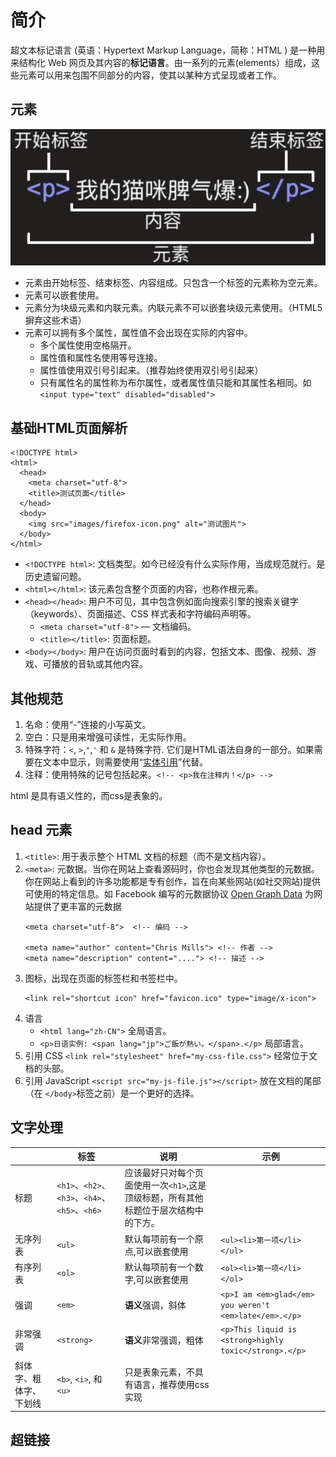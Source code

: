 # 简介
超文本标记语言 (英语：Hypertext Markup Language，简称：HTML ) 是一种用来结构化 Web 网页及其内容的**标记语言**。由一系列的元素(elements）组成，这些元素可以用来包围不同部分的内容，使其以某种方式呈现或者工作。

## 元素
![元素](../../images/html/tag.png)

- 元素由开始标签、结束标签、内容组成。只包含一个标签的元素称为空元素。
- 元素可以嵌套使用。
- 元素分为块级元素和内联元素。内联元素不可以嵌套块级元素使用。（HTML5摒弃这些术语）
- 元素可以拥有多个属性，属性值不会出现在实际的内容中。
  - 多个属性使用空格隔开。
  - 属性值和属性名使用等号连接。
  - 属性值使用双引号引起来。（推荐始终使用双引号引起来）
  - 只有属性名的属性称为布尔属性，或者属性值只能和其属性名相同。如 `<input type="text" disabled="disabled">`

## 基础HTML页面解析
```
<!DOCTYPE html>
<html>
  <head>
    <meta charset="utf-8">
    <title>测试页面</title>
  </head>
  <body>
    <img src="images/firefox-icon.png" alt="测试图片">
  </body>
</html>
```

- `<!DOCTYPE html>`: 文档类型。如今已经没有什么实际作用，当成规范就行。是历史遗留问题。
- `<html></html>`: 该元素包含整个页面的内容，也称作根元素。
- `<head></head>`: 用户不可见，其中包含例如面向搜索引擎的搜索关键字（keywords）、页面描述、CSS 样式表和字符编码声明等。
  - `<meta charset="utf-8">` — 文档编码。
  - `<title></title>`: 页面标题。
- `<body></body>`: 用户在访问页面时看到的内容，包括文本、图像、视频、游戏、可播放的音轨或其他内容。

## 其他规范
1. 名命：使用“-”连接的小写英文。
2. 空白：只是用来增强可读性，无实际作用。
3. 特殊字符：`<`, `>`,`"`,`'` 和 `&` 是特殊字符. 它们是HTML语法自身的一部分。如果需要在文本中显示，则需要使用“[实体引用](https://en.wikipedia.org/wiki/List_of_XML_and_HTML_character_entity_references)”代替。
4. 注释：使用特殊的记号<!--和-->包括起来。`<!-- <p>我在注释内！</p> -->`


html 是具有语义性的，而css是表象的。


## head 元素
1. `<title>`: 用于表示整个 HTML 文档的标题（而不是文档内容）。
2. `<meta>`: 元数据。当你在网站上查看源码时，你也会发现其他类型的元数据。你在网站上看到的许多功能都是专有创作，旨在向某些网站(如社交网站)提供可使用的特定信息。如 Facebook 编写的元数据协议 [Open Graph Data](https://ogp.me/) 为网站提供了更丰富的元数据
   ```
   <meta charset="utf-8">  <!-- 编码 -->

   <meta name="author" content="Chris Mills"> <!-- 作者 -->
   <meta name="description" content="...."> <!-- 描述 -->
   ```
3. 图标，出现在页面的标签栏和书签栏中。
   ```
   <link rel="shortcut icon" href="favicon.ico" type="image/x-icon">
   ```
4. 语言
   - `<html lang="zh-CN">` 全局语言。
   - `<p>日语实例: <span lang="jp">ご飯が熱い。</span>.</p>` 局部语言。
5. 引用 CSS
   `<link rel="stylesheet" href="my-css-file.css">`  经常位于文档的头部。
6. 引用 JavaScript
   `<script src="my-js-file.js"></script>` 放在文档的尾部（在 `</body>`标签之前）是一个更好的选择。

  
  ## 文字处理
  |  | 标签 | 说明 | 示例 |
  |--|------|-----|------|
  |标题|`<h1>`、`<h2>`、`<h3>`、`<h4>`、`<h5>`、`<h6>`|应该最好只对每个页面使用一次`<h1>`,这是顶级标题，所有其他标题位于层次结构中的下方。| |
  |无序列表|`<ul>`| 默认每项前有一个原点,可以嵌套使用 | ```<ul><li>第一项</li></ul>``` |
  |有序列表|`<ol>`| 默认每项前有一个数字,可以嵌套使用 | ```<ol><li>第一项</li></ol>``` |
  | 强调 | `<em>` | **语义**强调，斜体 | `<p>I am <em>glad</em> you weren't <em>late</em>.</p>` |
  |非常强调| `<strong>` |**语义**非常强调，粗体| `<p>This liquid is <strong>highly toxic</strong>.</p>` |
  |斜体字、粗体字、下划线| `<b>`, `<i>`, 和 `<u>`| 只是表象元素，不具有语言，推荐使用css实现| |

## 超链接

